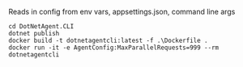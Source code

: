 Reads in config from env vars, appsettings.json, command line args

```
cd DotNetAgent.CLI
dotnet publish
docker build -t dotnetagentcli:latest -f .\Dockerfile .
docker run -it -e AgentConfig:MaxParallelRequests=999 --rm dotnetagentcli
```